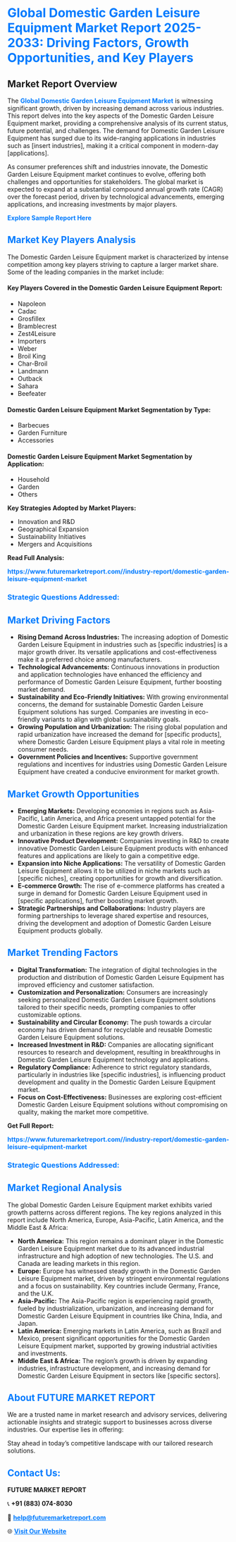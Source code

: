 <h1 style="color: #007BFF;">Global Domestic Garden Leisure Equipment Market Report 2025-2033: Driving Factors, Growth Opportunities, and Key Players</h1>

<section id="overview">
<h2>Market Report Overview</h2>
<p>The <a href="https://www.futuremarketreport.com//industry-report/domestic-garden-leisure-equipment-market" style="color: #007BFF; text-decoration: none;"><strong>Global Domestic Garden Leisure Equipment Market</strong></a> is witnessing significant growth, driven by increasing demand across various industries. This report delves into the key aspects of the Domestic Garden Leisure Equipment market, providing a comprehensive analysis of its current status, future potential, and challenges. The demand for Domestic Garden Leisure Equipment has surged due to its wide-ranging applications in industries such as [insert industries], making it a critical component in modern-day [applications].</p>
<p>As consumer preferences shift and industries innovate, the Domestic Garden Leisure Equipment market continues to evolve, offering both challenges and opportunities for stakeholders. The global market is expected to expand at a substantial compound annual growth rate (CAGR) over the forecast period, driven by technological advancements, emerging applications, and increasing investments by major players.</p>
</section>

<section id="overview">
<p><a href="https://www.futuremarketreport.com//request-sample/reportId=54741" style="color: #007BFF; text-decoration: none;"><strong>Explore Sample Report Here</strong></a></p>
</section>

<section id="key-players">
<h2 style="color: #007BFF;">Market Key Players Analysis</h2>
<p>The Domestic Garden Leisure Equipment market is characterized by intense competition among key players striving to capture a larger market share. Some of the leading companies in the market include:</p>
<h4>Key Players Covered in the Domestic Garden Leisure Equipment Report:</h4>
<ul><li>Napoleon</li><li>Cadac</li><li>Grosfillex</li><li>Bramblecrest</li><li>Zest4Leisure</li><li>Importers</li><li>Weber</li><li>Broil King</li><li>Char-Broil</li><li>Landmann</li><li>Outback</li><li>Sahara</li><li>Beefeater</li></ul>
<h4>Domestic Garden Leisure Equipment Market Segmentation by Type:</h4>
<ul><li>Barbecues</li><li>Garden Furniture</li><li>Accessories</li></ul>

<h4>Domestic Garden Leisure Equipment Market Segmentation by Application:</h4>
<ul><li>Household</li><li>Garden</li><li>Others</li></ul>
<p><strong>Key Strategies Adopted by Market Players:</strong></p>
<ul>
<li>Innovation and R&D</li>
<li>Geographical Expansion</li>
<li>Sustainability Initiatives</li>
<li>Mergers and Acquisitions</li>
</ul>
</section>

<section>
<p><strong>Read Full Analysis: </strong></p><a href="https://www.futuremarketreport.com//industry-report/domestic-garden-leisure-equipment-market" style="color: #007BFF; text-decoration: none;"><strong>https://www.futuremarketreport.com//industry-report/domestic-garden-leisure-equipment-market</strong></a>
<h3 style="color: #007BFF;">Strategic Questions Addressed:</h3>
</section>

<section id="driving-factors">
<h2 style="color: #007BFF;">Market Driving Factors</h2>
<ul>
<li><strong>Rising Demand Across Industries:</strong> The increasing adoption of Domestic Garden Leisure Equipment in industries such as [specific industries] is a major growth driver. Its versatile applications and cost-effectiveness make it a preferred choice among manufacturers.</li>
<li><strong>Technological Advancements:</strong> Continuous innovations in production and application technologies have enhanced the efficiency and performance of Domestic Garden Leisure Equipment, further boosting market demand.</li>
<li><strong>Sustainability and Eco-Friendly Initiatives:</strong> With growing environmental concerns, the demand for sustainable Domestic Garden Leisure Equipment solutions has surged. Companies are investing in eco-friendly variants to align with global sustainability goals.</li>
<li><strong>Growing Population and Urbanization:</strong> The rising global population and rapid urbanization have increased the demand for [specific products], where Domestic Garden Leisure Equipment plays a vital role in meeting consumer needs.</li>
<li><strong>Government Policies and Incentives:</strong> Supportive government regulations and incentives for industries using Domestic Garden Leisure Equipment have created a conducive environment for market growth.</li>
</ul>
</section>

<section id="growth-opportunities">
<h2 style="color: #007BFF;">Market Growth Opportunities</h2>
<ul>
<li><strong>Emerging Markets:</strong> Developing economies in regions such as Asia-Pacific, Latin America, and Africa present untapped potential for the Domestic Garden Leisure Equipment market. Increasing industrialization and urbanization in these regions are key growth drivers.</li>
<li><strong>Innovative Product Development:</strong> Companies investing in R&D to create innovative Domestic Garden Leisure Equipment products with enhanced features and applications are likely to gain a competitive edge.</li>
<li><strong>Expansion into Niche Applications:</strong> The versatility of Domestic Garden Leisure Equipment allows it to be utilized in niche markets such as [specific niches], creating opportunities for growth and diversification.</li>
<li><strong>E-commerce Growth:</strong> The rise of e-commerce platforms has created a surge in demand for Domestic Garden Leisure Equipment used in [specific applications], further boosting market growth.</li>
<li><strong>Strategic Partnerships and Collaborations:</strong> Industry players are forming partnerships to leverage shared expertise and resources, driving the development and adoption of Domestic Garden Leisure Equipment products globally.</li>
</ul>
</section>

<section id="trending-factors">
<h2 style="color: #007BFF;">Market Trending Factors</h2>
<ul>
<li><strong>Digital Transformation:</strong> The integration of digital technologies in the production and distribution of Domestic Garden Leisure Equipment has improved efficiency and customer satisfaction.</li>
<li><strong>Customization and Personalization:</strong> Consumers are increasingly seeking personalized Domestic Garden Leisure Equipment solutions tailored to their specific needs, prompting companies to offer customizable options.</li>
<li><strong>Sustainability and Circular Economy:</strong> The push towards a circular economy has driven demand for recyclable and reusable Domestic Garden Leisure Equipment solutions.</li>
<li><strong>Increased Investment in R&D:</strong> Companies are allocating significant resources to research and development, resulting in breakthroughs in Domestic Garden Leisure Equipment technology and applications.</li>
<li><strong>Regulatory Compliance:</strong> Adherence to strict regulatory standards, particularly in industries like [specific industries], is influencing product development and quality in the Domestic Garden Leisure Equipment market.</li>
<li><strong>Focus on Cost-Effectiveness:</strong> Businesses are exploring cost-efficient Domestic Garden Leisure Equipment solutions without compromising on quality, making the market more competitive.</li>
</ul>
</section>

<section>
<p><strong>Get Full Report: </strong></p><a href="https://www.futuremarketreport.com//industry-report/domestic-garden-leisure-equipment-market" style="color: #007BFF; text-decoration: none;"><strong>https://www.futuremarketreport.com//industry-report/domestic-garden-leisure-equipment-market</strong></a>
<h3 style="color: #007BFF;">Strategic Questions Addressed:</h3>
</section>


<section id="regional-analysis">
<h2 style="color: #007BFF;">Market Regional Analysis</h2>
<p>The global Domestic Garden Leisure Equipment market exhibits varied growth patterns across different regions. The key regions analyzed in this report include North America, Europe, Asia-Pacific, Latin America, and the Middle East & Africa:</p>
<ul>
<li><strong>North America:</strong> This region remains a dominant player in the Domestic Garden Leisure Equipment market due to its advanced industrial infrastructure and high adoption of new technologies. The U.S. and Canada are leading markets in this region.</li>
<li><strong>Europe:</strong> Europe has witnessed steady growth in the Domestic Garden Leisure Equipment market, driven by stringent environmental regulations and a focus on sustainability. Key countries include Germany, France, and the U.K.</li>
<li><strong>Asia-Pacific:</strong> The Asia-Pacific region is experiencing rapid growth, fueled by industrialization, urbanization, and increasing demand for Domestic Garden Leisure Equipment in countries like China, India, and Japan.</li>
<li><strong>Latin America:</strong> Emerging markets in Latin America, such as Brazil and Mexico, present significant opportunities for the Domestic Garden Leisure Equipment market, supported by growing industrial activities and investments.</li>
<li><strong>Middle East & Africa:</strong> The region’s growth is driven by expanding industries, infrastructure development, and increasing demand for Domestic Garden Leisure Equipment in sectors like [specific sectors].</li>
</ul>
</section>

<footer>
<h2 style="color: #007BFF;">About FUTURE MARKET REPORT</h2>
<p>We are a trusted name in market research and advisory services, delivering actionable insights and strategic support to businesses across diverse industries. Our expertise lies in offering:</p>

<p>Stay ahead in today’s competitive landscape with our tailored research solutions.</p>

<h2 style="color: #007BFF;">Contact Us:</h2>
<p><strong>FUTURE MARKET REPORT</strong></p>
<p>📞 <strong>+91 (883) 074-8030</strong></p>
<p>📧 <strong><a href="mailto:help@futuremarketreport.com" style="color: #007BFF;">help@futuremarketreport.com</a></strong></p>
<p>🌐 <strong><a href="https://www.futuremarketreport.com/" style="color: #007BFF;">Visit Our Website</a></strong></p>
</footer>